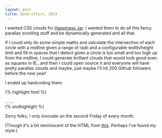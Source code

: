 ```yaml
---
layout: post
title: Good effort, 2013
---
```


I wanted CSS clouds for <a href="http://happinessjar.com">Happiness Jar</a>. I
wanted them to do all this fancy parallax scrolling stuff and be dynamically
generated and all that.

If I could only do some simple maths and calculate the
intersection of each circle with a midline given a range of radii and a
configurable width/height limit and fill in spaces that I detect given a circle
is too small and too high up from the midline, I could generate brilliant clouds
that would look good even as squares in IE...and then I could open source it and
everyone will have pretty parallax clouds and maybe, just maybe I'll hit 200
Github followers before the new year!

I ended up hardcoding them:

{% highlight html %}
<div class="snow front">
  <div class="clump">
    <div class="one"></div>
    <div class="two"></div>
    <div class="three"></div>
    <div class="four"></div>
    <div class="five"></div>
    ...
    ...
  </div>
</div>
{% endhighlight %}

Sorry folks, I only innovate on the second Friday of every month.

(Though it's a bit reminiscent of the HTML from <a
href="http://blog.michellebu.com/2013/03/21-nested-callbacks/">this</a>. Perhaps
I've found my style.)
